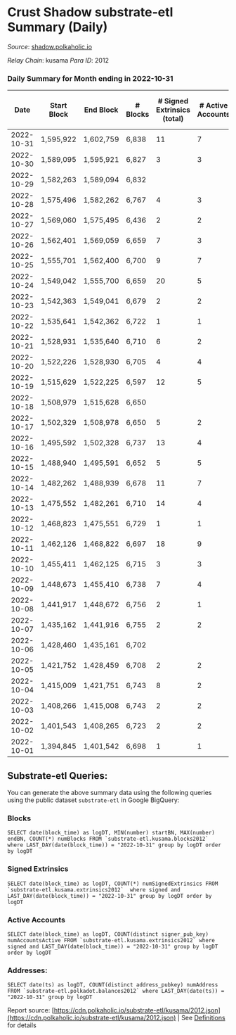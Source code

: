 # Crust Shadow substrate-etl Summary (Daily)

_Source_: [shadow.polkaholic.io](https://shadow.polkaholic.io)

*Relay Chain*: kusama
*Para ID*: 2012



### Daily Summary for Month ending in 2022-10-31


| Date | Start Block | End Block | # Blocks | # Signed Extrinsics (total) | # Active Accounts | # Passive | # New | # Addresses with Balances | # Events | # Transfers | # XCM Transfers In | # XCM Transfers Out |
| ---- | ----------- | --------- | -------- | --------------------------- | ----------------- | --------- | ----- | ------------------------- | -------- | ----------- | ------------------ | ------------------- |
| 2022-10-31 | 1,595,922 | 1,602,759 | 6,838  | 11 | 7 |  |  | 1,503 | 13,766 | 2 ($351.14) | 1 ($303.29) |   |
| 2022-10-30 | 1,589,095 | 1,595,921 | 6,827  | 3 | 3 |  |  | 1,501 | 13,679 | 3 ($202.64) |   |   |
| 2022-10-29 | 1,582,263 | 1,589,094 | 6,832  |  |  |  |  |  | 13,666 |   |   |   |
| 2022-10-28 | 1,575,496 | 1,582,262 | 6,767  | 4 | 3 |  |  | 1,500 | 13,559 |   |   |   |
| 2022-10-27 | 1,569,060 | 1,575,495 | 6,436  | 2 | 2 |  |  |  | 12,894 | 2 ($63.86) | 1 ($4.74) |   |
| 2022-10-26 | 1,562,401 | 1,569,059 | 6,659  | 7 | 3 |  |  |  | 13,384 | 1 ($0.47) |   |   |
| 2022-10-25 | 1,555,701 | 1,562,400 | 6,700  | 9 | 7 |  |  |  | 13,457 | 2 ($22.19) | 1 ($0.93) |   |
| 2022-10-24 | 1,549,042 | 1,555,700 | 6,659  | 20 | 5 |  |  |  | 13,477 | 8 ($52,130.66) | 4 ($35.16) | 2 ($4.87) |
| 2022-10-23 | 1,542,363 | 1,549,041 | 6,679  | 2 | 2 |  |  |  | 13,380 | 2 ($188.67) | 1 ($6.72) |   |
| 2022-10-22 | 1,535,641 | 1,542,362 | 6,722  | 1 | 1 |  |  | 1,494 | 13,454 | 1 ($8.86) |   |   |
| 2022-10-21 | 1,528,931 | 1,535,640 | 6,710  | 6 | 2 |  |  |  | 13,464 | 6 ($1,156.50) |   | 3 ($572.40) |
| 2022-10-20 | 1,522,226 | 1,528,930 | 6,705  | 4 | 4 |  |  |  | 13,444 | 4 ($238.38) | 1 ($12.13) | 1 ($107.07) |
| 2022-10-19 | 1,515,629 | 1,522,225 | 6,597  | 12 | 5 |  |  |  | 13,287 | 11 ($115,867.30) |   | 1 ($0.06) |
| 2022-10-18 | 1,508,979 | 1,515,628 | 6,650  |  |  |  |  | 1,493 | 13,307 |   |   |   |
| 2022-10-17 | 1,502,329 | 1,508,978 | 6,650  | 5 | 2 |  |  | 1,493 | 13,339 | 5 ($592.34) | 1 ($9.28) | 2 ($296.17) |
| 2022-10-16 | 1,495,592 | 1,502,328 | 6,737  | 13 | 4 |  |  |  | 13,569 | 13 ($4,206.46) | 1 ($208.26) | 4 ($413.11) |
| 2022-10-15 | 1,488,940 | 1,495,591 | 6,652  | 5 | 5 |  |  |  | 13,350 | 5 ($467.86) | 2 ($342.52) | 1 ($3.15) |
| 2022-10-14 | 1,482,262 | 1,488,939 | 6,678  | 11 | 7 |  |  | 1,491 | 13,448 | 3 ($954.33) | 3 ($271.24) |   |
| 2022-10-13 | 1,475,552 | 1,482,261 | 6,710  | 14 | 4 |  |  | 1,491 | 13,539 | 14 ($5,189.78) | 4 ($1,577.55) | 3 ($1,016.19) |
| 2022-10-12 | 1,468,823 | 1,475,551 | 6,729  | 1 | 1 |  |  | 1,491 | 13,467 | 1 ($37.16) |   | 1 ($37.16) |
| 2022-10-11 | 1,462,126 | 1,468,822 | 6,697  | 18 | 9 |  |  | 1,491 | 13,522 | 4 ($123.63) |   |   |
| 2022-10-10 | 1,455,411 | 1,462,125 | 6,715  | 3 | 3 |  |  | 1,490 | 13,455 | 1 ($6.68) | 1 ($110.34) | 1 ($6.68) |
| 2022-10-09 | 1,448,673 | 1,455,410 | 6,738  | 7 | 4 |  |  | 1,489 | 13,516 |   |   |   |
| 2022-10-08 | 1,441,917 | 1,448,672 | 6,756  | 2 | 1 |  |  | 1,489 | 13,533 | 2 ($159.36) | 1 ($0.59) |   |
| 2022-10-07 | 1,435,162 | 1,441,916 | 6,755  | 2 | 2 |  |  | 1,487 | 13,530 | 2 ($411.85) | 1 ($205.93) |   |
| 2022-10-06 | 1,428,460 | 1,435,161 | 6,702  |  |  |  |  | 1,487 | 13,406 |   |   |   |
| 2022-10-05 | 1,421,752 | 1,428,459 | 6,708  | 2 | 2 |  |  | 1,487 | 13,437 | 2 ($419.64) | 1 ($209.82) |   |
| 2022-10-04 | 1,415,009 | 1,421,751 | 6,743  | 8 | 2 |  |  | 1,487 | 13,559 | 8 ($2,785.07) | 4 ($1,359.90) |   |
| 2022-10-03 | 1,408,266 | 1,415,008 | 6,743  | 2 | 2 |  |  | 1,487 | 13,510 | 2 ($25.91) | 1 ($44.19) |   |
| 2022-10-02 | 1,401,543 | 1,408,265 | 6,723  | 2 | 2 |  |  |  | 13,463 | 2 ($118.71) |   |   |
| 2022-10-01 | 1,394,845 | 1,401,542 | 6,698  | 1 | 1 |  |  |  | 13,406 | 1 ($6.85) |   | 1 ($6.85) |

## Substrate-etl Queries:
You can generate the above summary data using the following queries using the public dataset `substrate-etl` in Google BigQuery:


### Blocks
```
SELECT date(block_time) as logDT, MIN(number) startBN, MAX(number) endBN, COUNT(*) numBlocks FROM `substrate-etl.kusama.blocks2012`  where LAST_DAY(date(block_time)) = "2022-10-31" group by logDT order by logDT
```


### Signed Extrinsics
```
SELECT date(block_time) as logDT, COUNT(*) numSignedExtrinsics FROM `substrate-etl.kusama.extrinsics2012`  where signed and LAST_DAY(date(block_time)) = "2022-10-31" group by logDT order by logDT
```


### Active Accounts
```
SELECT date(block_time) as logDT, COUNT(distinct signer_pub_key) numAccountsActive FROM `substrate-etl.kusama.extrinsics2012` where signed and LAST_DAY(date(block_time)) = "2022-10-31" group by logDT order by logDT
```


### Addresses:
```
SELECT date(ts) as logDT, COUNT(distinct address_pubkey) numAddress FROM `substrate-etl.polkadot.balances2012` where LAST_DAY(date(ts)) = "2022-10-31" group by logDT
```



Report source: [https://cdn.polkaholic.io/substrate-etl/kusama/2012.json](https://cdn.polkaholic.io/substrate-etl/kusama/2012.json) | See [Definitions](/DEFINITIONS.md) for details
